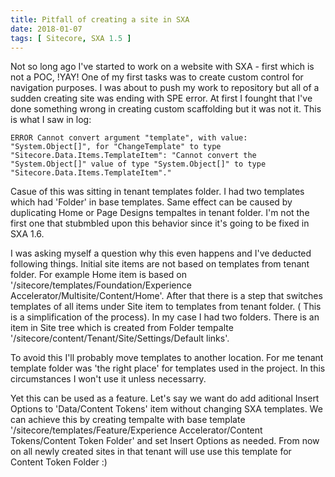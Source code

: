 ```yaml
---
title: Pitfall of creating a site in SXA
date: 2018-01-07
tags: [ Sitecore, SXA 1.5 ]
---
```


Not so long ago I've started to work on a website with SXA - first which is not a POC, !YAY!
One of my first tasks was to create custom control for navigation purposes. I was about to push my work to repository but all of a sudden creating site was ending with SPE error. At first I founght that I've done something wrong in creating custom scaffolding but it was not it. This is what I saw in log:

```
ERROR Cannot convert argument "template", with value: "System.Object[]", for "ChangeTemplate" to type "Sitecore.Data.Items.TemplateItem": "Cannot convert the "System.Object[]" value of type "System.Object[]" to type "Sitecore.Data.Items.TemplateItem"."
```

Casue of this was sitting in tenant templates folder. I had two templates which had 'Folder' in base templates. Same effect can be caused by duplicating  Home or Page Designs tempaltes in tenant folder. I'm not the first one that stubmbled upon this behavior since it's going to be fixed in SXA 1.6. 

I was asking myself a question why this even happens and I've deducted following things. 
Initial site items are not based on templates from tenant folder. For example Home item is based on '/sitecore/templates/Foundation/Experience Accelerator/Multisite/Content/Home'. After that there is a step that switches templates of all items under Site item to templates from tenant folder. ( This is a simplification of the process). In my case I had two folders. There is an item in Site tree which is created from Folder tempalte
'/sitecore/content/Tenant/Site/Settings/Default links'. 

To avoid this I'll probably move templates to another location. For me tenant template folder was 'the right place' for templates used in the project. In this circumstances I won't use it unless necessarry. 

Yet this can be used as a feature. Let's say we want do add aditional Insert Options to 'Data/Content Tokens' item without changing SXA templates. We can achieve this by creating tempalte with base template '/sitecore/templates/Feature/Experience Accelerator/Content Tokens/Content Token Folder' and set Insert Options as needed. From now on all newly created sites in that tenant will use use this template for Content Token Folder :) 





